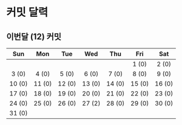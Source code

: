 # 커밋 달력

## 이번달 (12) 커밋

| Sun| Mon| Tue| Wed| Thu| Fri| Sat|
| :---: | :---: | :---: | :---: | :---: | :---: | :---: |
| | | | | |1 (0)|2 (0)|
|3 (0)|4 (0)|5 (0)|6 (0)|7 (0)|8 (0)|9 (0)|
|10 (0)|11 (0)|12 (0)|13 (0)|14 (0)|15 (0)|16 (0)|
|17 (0)|18 (0)|19 (0)|20 (0)|21 (0)|22 (0)|23 (0)|
|24 (0)|25 (0)|26 (0)|27 (2)|28 (0)|29 (0)|30 (0)|
|31 (0)| | | | | | |
